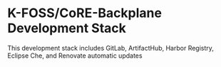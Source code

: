 # K-FOSS/CoRE-Backplane Development Stack

This development stack includes GitLab, ArtifactHub, Harbor Registry, Eclipse Che, and Renovate automatic updates
